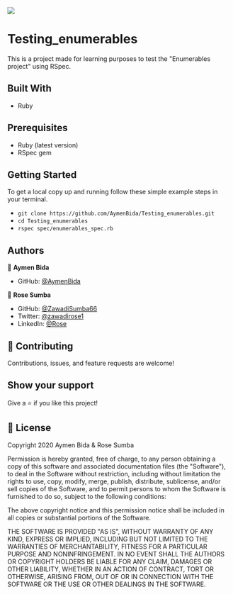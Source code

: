 ![](https://img.shields.io/badge/Microverse-blueviolet)

# Testing_enumerables

This is a project made for learning purposes to test the "Enumerables project" using RSpec.

## Built With

- Ruby

## Prerequisites

- Ruby (latest version)
- RSpec gem

## Getting Started

To get a local copy up and running follow these simple example steps in your terminal.

- `git clone https://github.com/AymenBida/Testing_enumerables.git`
- `cd Testing_enumerables`
- `rspec spec/enumerables_spec.rb`

## Authors

👤 **Aymen Bida**

- GitHub: [@AymenBida](https://github.com/AymenBida)

👤 **Rose Sumba**

- GitHub: [@ZawadiSumba66](https://github.com/ZawadiSumba66)
- Twitter: [@zawadirose1](https://twitter.com/zawadirose1)
- LinkedIn: [@Rose](https://www.linkedin.com/in/rose-sumba-9b36401b5/)

## 🤝 Contributing

Contributions, issues, and feature requests are welcome!

## Show your support

Give a ⭐️ if you like this project!

## 📝 License

Copyright 2020 Aymen Bida & Rose Sumba

Permission is hereby granted, free of charge, to any person obtaining a copy of this software and associated documentation files (the "Software"), to deal in the Software without restriction, including without limitation the rights to use, copy, modify, merge, publish, distribute, sublicense, and/or sell copies of the Software, and to permit persons to whom the Software is furnished to do so, subject to the following conditions:

The above copyright notice and this permission notice shall be included in all copies or substantial portions of the Software.

THE SOFTWARE IS PROVIDED "AS IS", WITHOUT WARRANTY OF ANY KIND, EXPRESS OR IMPLIED, INCLUDING BUT NOT LIMITED TO THE WARRANTIES OF MERCHANTABILITY, FITNESS FOR A PARTICULAR PURPOSE AND NONINFRINGEMENT. IN NO EVENT SHALL THE AUTHORS OR COPYRIGHT HOLDERS BE LIABLE FOR ANY CLAIM, DAMAGES OR OTHER LIABILITY, WHETHER IN AN ACTION OF CONTRACT, TORT OR OTHERWISE, ARISING FROM, OUT OF OR IN CONNECTION WITH THE SOFTWARE OR THE USE OR OTHER DEALINGS IN THE SOFTWARE.
